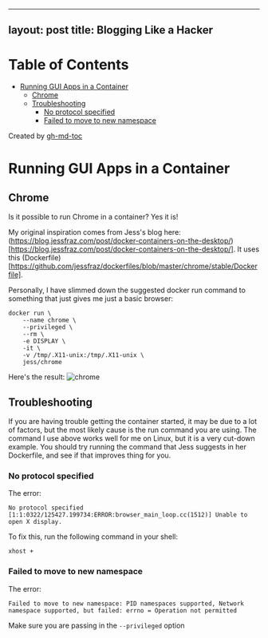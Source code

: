 
---
layout: post
title: Blogging Like a Hacker
---

Table of Contents
=================

   * [Running GUI Apps in a Container](#running-gui-apps-in-a-container)
      * [Chrome](#chrome)
      * [Troubleshooting](#troubleshooting)
         * [No protocol specified](#no-protocol-specified)
         * [Failed to move to new namespace](#failed-to-move-to-new-namespace)

Created by [gh-md-toc](https://github.com/ekalinin/github-markdown-toc)


# Running GUI Apps in a Container

## Chrome

Is it possible to run Chrome in a container? Yes it is!

My original inspiration comes from Jess's blog here: (https://blog.jessfraz.com/post/docker-containers-on-the-desktop/)[https://blog.jessfraz.com/post/docker-containers-on-the-desktop/].
It uses this (Dockerfile)[https://github.com/jessfraz/dockerfiles/blob/master/chrome/stable/Dockerfile].

Personally, I have slimmed down the suggested docker run command to something
that just gives me just a basic browser:

```
docker run \
    --name chrome \
    --privileged \
    --rm \
    -e DISPLAY \
    -it \
    -v /tmp/.X11-unix:/tmp/.X11-unix \
    jess/chrome
```

Here's the result:
![chrome](https://aaronpkelly.github.io/posts/resources/containers_chrome.png)

## Troubleshooting

If you are having trouble getting the container started, it may be due to a lot
of factors, but the most likely cause is the run command you are using. The
command I use above works well for me on Linux, but it is a very cut-down
example. You should try running the command that Jess suggests in her
Dockerfile, and see if that improves thing for you.

### No protocol specified

The error:
```
No protocol specified
[1:1:0322/125427.199734:ERROR:browser_main_loop.cc(1512)] Unable to open X display.
```

To fix this, run the following command in your shell:

```
xhost +
```

### Failed to move to new namespace

The error:
```
Failed to move to new namespace: PID namespaces supported, Network namespace supported, but failed: errno = Operation not permitted
```

Make sure you are passing in the `--privileged` option
